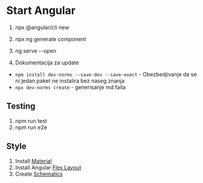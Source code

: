 # Start Angular

1. npx @angular/cli new
2. npx ng generate component
3. ng serve --open

4. Dokumentacija za update
- `npm install dev-norms --save-dev --save-exect` - Obezbedjivanje da se ni jedan paket ne instalira bez naseg znanja
- `npx dev-norms create` -  generisanje md faila

## Testing 

1. npm run test
2. npm run e2e

## Style
1. Install [Material]
1. Install Angular [Flex Layout]
1. Create [Schematics]











[Material]: "https://material.angular.io/guide/getting-started"
[Flex Layout]:"https://github.com/angular/flex-layout"
[Schematics]:"https://material.angular.io/guide/schematics"
